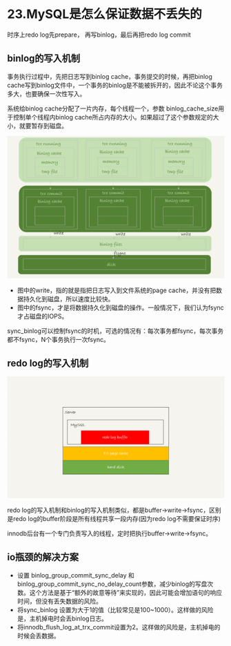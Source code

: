 # 23.MySQL是怎么保证数据不丢失的


时序上redo log先prepare， 再写binlog，最后再把redo log commit

## binlog的写入机制

事务执行过程中，先把日志写到binlog cache，事务提交的时候，再把binlog cache写到binlog文件中，一个事务的binlog是不能被拆开的，因此不论这个事务多大，也要确保一次性写入。

系统给binlog cache分配了一片内存，每个线程一个，参数 binlog_cache_size用于控制单个线程内binlog cache所占内存的大小。如果超过了这个参数规定的大小，就要暂存到磁盘。

![一图流](/images/MySQL/23.png)

- 图中的write，指的就是指把日志写入到文件系统的page cache，并没有把数据持久化到磁盘，所以速度比较快。
- 图中的fsync，才是将数据持久化到磁盘的操作。一般情况下，我们认为fsync才占磁盘的IOPS。

sync_binlog可以控制fsync的时机，可选的情况有：每次事务都fsync，每次事务都不fsync，N个事务执行一次fsync。

## redo log的写入机制

![一图流](/images/MySQL/23-2.png)

redo log的写入机制和binlog的写入机制类似，都是buffer->write->fsync，区别是redo log的buffer阶段是所有线程共享一段内存(因为redo log不需要保证时序)

innodb后台有一个专门负责写入的线程，定时把执行buffer->write->fsync。

## io瓶颈的解决方案

* 设置 binlog_group_commit_sync_delay 和 binlog_group_commit_sync_no_delay_count参数，减少binlog的写盘次数。这个方法是基于“额外的故意等待”来实现的，因此可能会增加语句的响应时间，但没有丢失数据的风险。
* 将sync_binlog 设置为大于1的值（比较常见是100~1000）。这样做的风险是，主机掉电时会丢binlog日志。
* 将innodb_flush_log_at_trx_commit设置为2。这样做的风险是，主机掉电的时候会丢数据。
